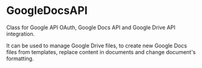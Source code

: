 # GoogleDocsAPI
Class for Google API OAuth, Google Docs API and Google Drive API integration.

It can be used to manage Google Drive files, to create new Google Docs files from templates, replace content in documents and change document's formatting.
